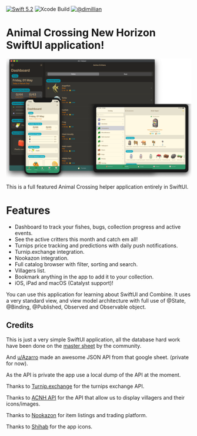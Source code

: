 [![Swift 5.2](https://img.shields.io/badge/swift-5.2-ED523F.svg?style=flat)](https://swift.org/download/)
![Xcode Build](https://github.com/Dimillian/ACHNBrowserUI/workflows/Xcode%20build/badge.svg?branch=master)
[![@dimillian](https://img.shields.io/badge/contact-@dimillian-5AA9E7.svg?style=flat)](https://twitter.com/dimillian)

# Animal Crossing New Horizon SwiftUI application!

![Image](images/promo2.png?)

This is a full featured Animal Crossing helper application entirely in SwiftUI.

# Features
* Dashboard to track your fishes, bugs, collection progress and active events.
* See the active critters this month and catch em all! 
* Turnips price tracking and predictions with daily push notifications. 
* Turnip.exchange integration.
* Nookazon integration. 
* Full catalog browser with filter, sorting and search.
* Villagers list.
* Bookmark anything in the app to add it to your collection.
* iOS, iPad and macOS (Catalyst support)!

You can use this application for learning about SwiftUI and Combine. It uses a very standard view, and view model architecture with full use of @State, @Binding, @Published, Observed and Observable object. 

## Credits

This is just a very simple SwiftUI application, all the database hard work have been done on the [master sheet](https://docs.google.com/spreadsheets/d/1Hxrdp7oxtK-J5x9u1-rzChUpLtkv3t0_kNGdS6dtyWI/edit#gid=2031086626) by the community. 

And [u/Azarro](https://www.reddit.com/user/Azarro/) made an awesome JSON API from that google sheet. (private for now).

As the API is private the app use a local dump of the API at the moment. 

Thanks to [Turnip.exchange](https://turnip.exchange/) for the turnips exchange API.

Thanks to [ACNH API](http://acnhapi.com/) for the API that allow us to display villagers and their icons/images.

Thanks to [Nookazon](https://nookazon.com/) for item listings and trading platform. 

Thanks to [Shihab](https://twitter.com/JPEGuin) for the app icons.
